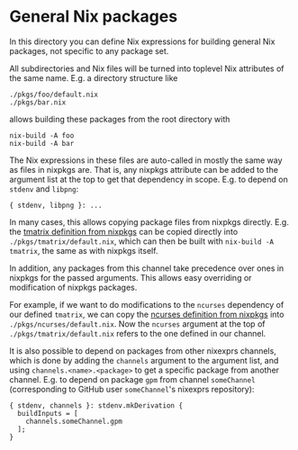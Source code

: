 # General Nix packages

In this directory you can define Nix expressions for building general Nix packages, not specific to any package set.

All subdirectories and Nix files will be turned into toplevel Nix attributes of the same name. E.g. a directory structure like

```
./pkgs/foo/default.nix
./pkgs/bar.nix
```

allows building these packages from the root directory with

```
nix-build -A foo
nix-build -A bar
```

The Nix expressions in these files are auto-called in mostly the same way as files in nixpkgs are. That is, any nixpkgs attribute can be added to the argument list at the top to get that dependency in scope. E.g. to depend on `stdenv` and `libpng`:

```
{ stdenv, libpng }: ...
```

In many cases, this allows copying package files from nixpkgs directly. E.g. the [tmatrix definition from nixpkgs](https://github.com/NixOS/nixpkgs/blob/master/pkgs/applications/misc/tmatrix/default.nix) can be copied directly into `./pkgs/tmatrix/default.nix`, which can then be built with `nix-build -A tmatrix`, the same as with nixpkgs itself.

In addition, any packages from this channel take precedence over ones in nixpkgs for the passed arguments. This allows easy overriding or modification of nixpkgs packages.

For example, if we want to do modifications to the `ncurses` dependency of our defined `tmatrix`, we can copy the [ncurses definition from nixpkgs](https://github.com/NixOS/nixpkgs/blob/master/pkgs/development/libraries/ncurses/default.nix) into `./pkgs/ncurses/default.nix`. Now the `ncurses` argument at the top of `./pkgs/tmatrix/default.nix` refers to the one defined in our channel.

It is also possible to depend on packages from other nixexprs channels, which is done by adding the `channels` argument to the argument list, and using `channels.<name>.<package>` to get a specific package from another channel. E.g. to depend on package `gpm` from channel `someChannel` (corresponding to GitHub user `someChannel`'s nixexprs repository):

```
{ stdenv, channels }: stdenv.mkDerivation {
  buildInputs = [
    channels.someChannel.gpm
  ];
}
```

